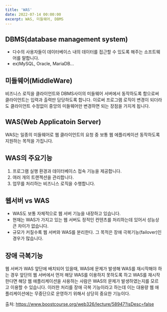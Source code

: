 ```yaml
---
title: 'WAS'
date: 2022-07-14 00:00:00
excerpt: WAS, 미들웨어, DBMS
---
```



DBMS(database management system)
--------------------------------------

* 다수의 사용자들이 데이터베이스 내의 데이터를 접근할 수 있도록 해주는 소프트웨어를 말합니다.
* ex)MySQL, Oracle, MariaDB...

미들웨어(MiddleWare)
--------------------------------------

비즈니스 로직을 클라이언트와 DBMS사이의 미들웨어 서버에서 동작하도록 함으로써 클라이언트는 입력과 출력만 담당하도록 합니다.
이로써 프로그램 로직이 변경이 되더라도 클라이언트 수정없이 중앙의 미들웨어만 변경하면 되는 장점을 가지게 됩니다.

WAS(Web Applicatoin Server)
--------------------------------------

WAS는 일종의 미들웨어로 웹 클라이언트의 요청 중 보통 웹 에플리케이션 동작하도록 지원하는 목적을 가집니다.

WAS의 주요기능
--------------------------------------

1. 프로그램 실행 환경과 데이터베이스 접속 기능을 제공합니다.
2. 여러 개의 트랜젝션을 관리합니다.
3. 업무를 처리하는 비즈니스 로직을 수행합니다.

웹서버 vs WAS
--------------------------------------

* WAS도 보통 자체적으로 웹 서버 기능을 내장하고 있습니다.
* 현재는 WAS가 가지고 있는 웹 서버도 정적인 컨텐츠를 처리하는데 있어서 성능상 큰 차이가 없습니다.
* 규모가 커질수록 웹 서버와 WAS를 분리한다. 그 목적은 장애 극복기능(failover)인 경우가 많습니다.

장애 극복기능
-------------------

웹 서버가 WAS 앞단에 배치되어 있을때, WAS에 문제가 발생해 WAS를 재시작해야 하는 경우 앞단의 웹 서버에서 먼저 해당 WAS를 이용하지 못하도록 하고 WAS를 재시작한다면 해당 웹 애플리케이션을 사용하는 사람은 WAS의 문제가 발생하였는지를 모르고 이용할 수 있습니다. 이러한 처리를 장애 극복 기능이라고 하는데 이는 대용량 웹 애플리케이션에는 무중단으로 운영하기 위해서 상당히 중요한 기능이다.

출처: https://www.boostcourse.org/web326/lecture/58947?isDesc=false
